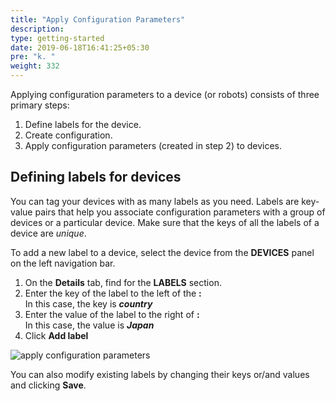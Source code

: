 ```yaml
---
title: "Apply Configuration Parameters"
description:
type: getting-started
date: 2019-06-18T16:41:25+05:30
pre: "k. "
weight: 332
---
```

Applying configuration parameters to a device (or robots) consists of
three primary steps:

1. Define labels for the device.
2. Create configuration.
3. Apply configuration parameters (created in step 2) to devices.

## Defining labels for devices
You can tag your devices with as many labels as you need. Labels are
key-value pairs that help you associate configuration parameters with
a group of devices or a particular device. Make sure that the keys of
all the labels of a device are *unique*.

To add a new label to a device, select the device from the **DEVICES**
panel on the left navigation bar.

1. On the **Details** tab, find for the **LABELS** section.
2. Enter the key of the label to the left of the **:**     
   In this case, the key is ***country***
3. Enter the value of the label to the right of **:**     
   In this case, the value is ***Japan***
4. Click **Add label**

![apply configuration parameters](/images/getting-started/apply-config-paramas/add-device-label.png?classes=border,shadow&width=70pc)

You can also modify existing labels by changing their keys or/and
values and clicking **Save**.



